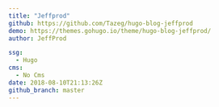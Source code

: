 ```yaml
---
title: "Jeffprod"
github: https://github.com/Tazeg/hugo-blog-jeffprod
demo: https://themes.gohugo.io/theme/hugo-blog-jeffprod/
author: JeffProd

ssg:
  - Hugo
cms:
  - No Cms
date: 2018-08-10T21:13:26Z
github_branch: master
---
```

